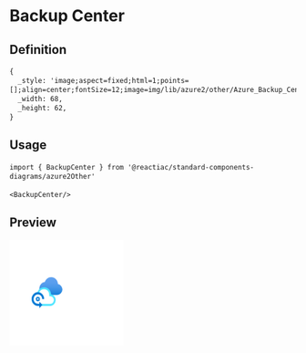 # Backup Center

## Definition

```
{
  _style: 'image;aspect=fixed;html=1;points=[];align=center;fontSize=12;image=img/lib/azure2/other/Azure_Backup_Center.svg;strokeColor=none;',
  _width: 68,
  _height: 62,
}
```

## Usage

```
import { BackupCenter } from '@reactiac/standard-components-diagrams/azure2Other'

<BackupCenter/>
```

## Preview

<img src="./backup-center.png" width="200"/>
